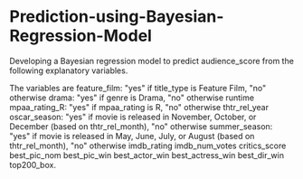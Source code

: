 # Prediction-using-Bayesian-Regression-Model

Developing a Bayesian regression model to predict audience_score from the following explanatory variables.

The variables are feature_film: "yes" if title_type is Feature Film, "no" otherwise  drama: "yes" if genre is Drama, "no" otherwise  runtime  mpaa_rating_R: "yes" if mpaa_rating is R, "no" otherwise  thtr_rel_year  oscar_season: "yes" if movie is released in November, October, or December (based on thtr_rel_month), "no" otherwise  summer_season: "yes" if movie is released in May, June, July, or August (based on thtr_rel_month), "no" otherwise  imdb_rating  imdb_num_votes  critics_score  best_pic_nom  best_pic_win  best_actor_win  best_actress_win  best_dir_win  top200_box.

